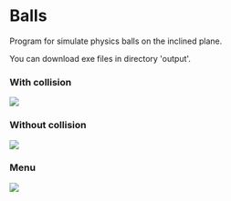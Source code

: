 # Balls
Program for simulate physics balls on the inclined plane.
<p>
You can download exe files in directory 'output'.

### With collision
![](https://i.imgur.com/j8gAozd.gif)

### Without collision
![](https://i.imgur.com/UkLvs5V.gif)

### Menu
<img src="https://i.imgur.com/lQXBQT8.png" align="left">
